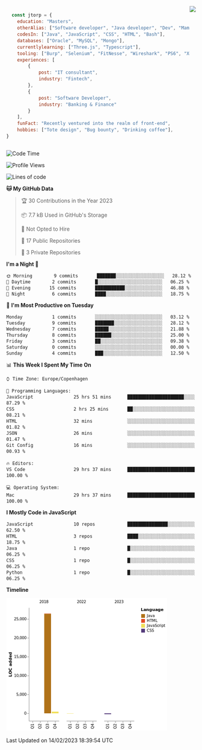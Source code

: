 <p> 
  <img align="right" 
       src="https://media2.giphy.com/media/fAcQ7d1Hnx2XlY6SMe/giphy.webp?cid=ecf05e47a4ikrxauquru0phzjxe4e6rygk4czor1asyzea80&rid=giphy.webp&ct=s" height="150" > 
  </p>
<div align="left">
  
## 
  
```js
  const jtorp = {
    education: "Masters",
    otherAlias: ["Software developer", "Java developer", "Dev", "Mama"],
    codesIn: ["Java", "JavaScript", "CSS", "HTML", "Bash"],
    databases: ["Oracle", "MySQL", "Mongo"],
    currentlylearning: ["Three.js", "Typescript"],
    tooling: ["Burp", "Selenium", "FitNesse", "Wireshark", "PS6", "Xd", "Figma"],
    experiences: [
        {
            post: "IT consultant",
            industry: "Fintech",
        },
        {
            post: "Software Developer",
            industry: "Banking & Finance"
        }
    ],
    funFact: "Recently ventured into the realm of front-end",
    hobbies: ["Tote design", "Bug bounty", "Drinking coffee"],
}
```

##


 <!--START_SECTION:waka-->
![Code Time](http://img.shields.io/badge/Code%20Time-505%20hrs%2026%20mins-blue)

![Profile Views](http://img.shields.io/badge/Profile%20Views-136-blue)

![Lines of code](https://img.shields.io/badge/From%20Hello%20World%20I%27ve%20Written-27%20Thousand%20lines%20of%20code-blue)

**🐱 My GitHub Data** 

> 🏆 30 Contributions in the Year 2023
 > 
> 📦 7.7 kB Used in GitHub's Storage 
 > 
> 🚫 Not Opted to Hire
 > 
> 📜 17 Public Repositories 
 > 
> 🔑 3 Private Repositories  
 > 
**I'm a Night 🦉** 

```text
🌞 Morning        9 commits       ███████░░░░░░░░░░░░░░░░░░   28.12 % 
🌆 Daytime        2 commits       █░░░░░░░░░░░░░░░░░░░░░░░░   06.25 % 
🌃 Evening       15 commits       ███████████░░░░░░░░░░░░░░   46.88 % 
🌙 Night          6 commits       ████░░░░░░░░░░░░░░░░░░░░░   18.75 % 

```
📅 **I'm Most Productive on Tuesday** 

```text
Monday           1 commits       ░░░░░░░░░░░░░░░░░░░░░░░░░   03.12 % 
Tuesday          9 commits       ███████░░░░░░░░░░░░░░░░░░   28.12 % 
Wednesday        7 commits       █████░░░░░░░░░░░░░░░░░░░░   21.88 % 
Thursday         8 commits       ██████░░░░░░░░░░░░░░░░░░░   25.00 % 
Friday           3 commits       ██░░░░░░░░░░░░░░░░░░░░░░░   09.38 % 
Saturday         0 commits       ░░░░░░░░░░░░░░░░░░░░░░░░░   00.00 % 
Sunday           4 commits       ███░░░░░░░░░░░░░░░░░░░░░░   12.50 % 

```


📊 **This Week I Spent My Time On** 

```text
⌚︎ Time Zone: Europe/Copenhagen

💬 Programming Languages: 
JavaScript               25 hrs 51 mins      █████████████████████░░░░   87.29 % 
CSS                      2 hrs 25 mins       ██░░░░░░░░░░░░░░░░░░░░░░░   08.21 % 
HTML                     32 mins             ░░░░░░░░░░░░░░░░░░░░░░░░░   01.82 % 
JSON                     26 mins             ░░░░░░░░░░░░░░░░░░░░░░░░░   01.47 % 
Git Config               16 mins             ░░░░░░░░░░░░░░░░░░░░░░░░░   00.93 % 

🔥 Editors: 
VS Code                  29 hrs 37 mins      █████████████████████████   100.00 % 

💻 Operating System: 
Mac                      29 hrs 37 mins      █████████████████████████   100.00 % 

```

**I Mostly Code in JavaScript** 

```text
JavaScript               10 repos            ███████████████░░░░░░░░░░   62.50 % 
HTML                     3 repos             ████░░░░░░░░░░░░░░░░░░░░░   18.75 % 
Java                     1 repo              █░░░░░░░░░░░░░░░░░░░░░░░░   06.25 % 
CSS                      1 repo              █░░░░░░░░░░░░░░░░░░░░░░░░   06.25 % 
Python                   1 repo              █░░░░░░░░░░░░░░░░░░░░░░░░   06.25 % 

```


**Timeline**

![Chart not found](https://raw.githubusercontent.com/jtorp/jtorp/main/charts/bar_graph.png) 


 Last Updated on 14/02/2023 18:39:54 UTC
<!--END_SECTION:waka-->
